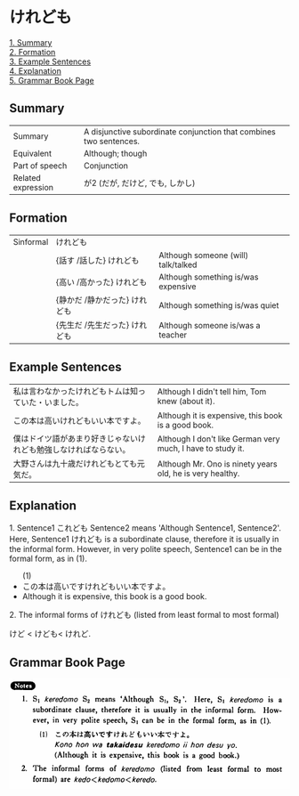 # けれども

[1. Summary](#summary)<br>
[2. Formation](#formation)<br>
[3. Example Sentences](#example-sentences)<br>
[4. Explanation](#explanation)<br>
[5. Grammar Book Page](#grammar-book-page)<br>


## Summary

<table><tr>   <td>Summary</td>   <td>A disjunctive subordinate conjunction that combines two sentences.</td></tr><tr>   <td>Equivalent</td>   <td>Although; though</td></tr><tr>   <td>Part of speech</td>   <td>Conjunction</td></tr><tr>   <td>Related expression</td>   <td>が2 (だが, だけど, でも, しかし)</td></tr></table>

## Formation

<table class="table"> <tbody><tr class="tr head"> <td class="td"><span class="bold"><span>Sinformal</span></span></td> <td class="td"><span class="concept">けれども</span> </td> <td class="td"><span>&nbsp;</span></td> </tr> <tr class="tr"> <td class="td"><span>&nbsp;</span></td> <td class="td"><span>{話す /話した} <span class="concept">けれども</span></span></td> <td class="td"><span>Although    someone (will) talk/talked</span></td> </tr> <tr class="tr"> <td class="td"><span>&nbsp;</span></td> <td class="td"><span>{高い /高かった} <span class="concept">けれども</span></span></td> <td class="td"><span>Although    something is/was expensive</span></td> </tr> <tr class="tr"> <td class="td"><span>&nbsp;</span></td> <td class="td"><span>{静かだ /静かだった} <span class="concept">けれども</span></span></td> <td class="td"><span>Although    something is/was quiet</span></td> </tr> <tr class="tr"> <td class="td"><span>&nbsp;</span></td> <td class="td"><span>{先生だ /先生だった} <span class="concept">けれども</span></span></td> <td class="td"><span>Although    someone is/was a teacher</span></td> </tr></tbody></table>

## Example Sentences

<table><tr>   <td>私は言わなかったけれどもトムは知っていた・いました。</td>   <td>Although I didn't tell him, Tom knew (about it).</td></tr><tr>   <td>この本は高いけれどもいい本ですよ。</td>   <td>Although it is expensive, this book is a good book.</td></tr><tr>   <td>僕はドイツ語があまり好きじゃないけれども勉強しなければならない。</td>   <td>Although I don't like German very much, I have to study it.</td></tr><tr>   <td>大野さんは九十歳だけれどもとても元気だ。</td>   <td>Although Mr. Ono is ninety years old, he is very healthy.</td></tr></table>

## Explanation

<p>1. Sentence1 <span class="cloze">これども</span> Sentence2 means 'Although Sentence1, Sentence2'. Here, Sentence1 <span class="cloze">けれども</span> is a subordinate clause, therefore it is usually in the informal form. However, in very polite speech, Sentence1 can be in the formal form, as in (1).</p>  <ul>(1) <li>この本は高いで<span class="cloze">すけれども</span>いい本ですよ。</li> <li>Although it is expensive, this book is a good book.</li> </ul>  <p>2. The informal forms of <span class="cloze">けれども</span> (listed from least formal to most formal)</p>  <p><span class="cloze">けど</span> < <span class="cloze">けども</span>< <span class="cloze">けれど</span>.</p>

## Grammar Book Page

![](../img/Basicけれども.png)

